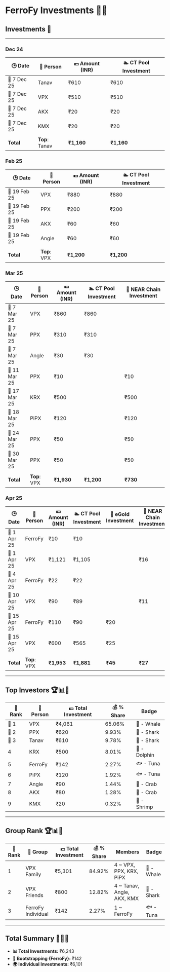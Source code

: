 # FerroFy Investments 💎✨

## Investments 📅

---

### Dec 24

| 🕒 Date      | 🤝 Person   | 💵 Amount (INR) | 🏊 CT Pool Investment
|--------------|-------------|-----------------|-----------------------|
| 📅 7 Dec 25  | Tanav       | ₹610            | ₹610                  |
| 📅 7 Dec 25  | VPX         | ₹510            | ₹510                  |  
| 📅 7 Dec 25  | AKX         | ₹20             | ₹20                   |
| 📅 7 Dec 25  | KMX         | ₹20             | ₹20                   |
|||||
| **Total**    | **Top**: Tanav |  **₹1,160**  | **₹1,160**            |

### Feb 25

| 🕒 Date      | 🤝 Person   | 💵 Amount (INR) | 🏊 CT Pool Investment | 
|--------------|-------------|-----------------|-----------------------|
| 📅 19 Feb 25 | VPX         | ₹880            | ₹880                  |
| 📅 19 Feb 25 | PPX         | ₹200            | ₹200                  |
| 📅 19 Feb 25 | AKX         | ₹60             | ₹60                   |
| 📅 19 Feb 25 | Angle       | ₹60             | ₹60                   |
|||||
| **Total**   | **Top**: VPX |    **₹1,200**   | **₹1,200**            |

### Mar 25

| 🕒 Date       | 🤝 Person  | 💵 Amount (INR) | 🏊 CT Pool Investment | 🔗 NEAR Chain Investment |
|---------------|------------|-----------------|-------------------------|------------------------|
| 📅 7 Mar 25  | VPX        | ₹860            | ₹860                  |                          |
| 📅 7 Mar 25  | PPX        | ₹310            | ₹310                  |                          |
| 📅 7 Mar 25  | Angle      | ₹30             | ₹30                   |                          |
| 📅 11 Mar 25 | PPX        | ₹10             |                       | ₹10                      |
| 📅 17 Mar 25 | KRX        | ₹500            |                       | ₹500                     |
| 📅 18 Mar 25 | PiPX       | ₹120            |                       | ₹120                     |
| 📅 24 Mar 25 | PPX        | ₹50             |                       | ₹50                      |
| 📅 30 Mar 25 | PPX        | ₹50             |                       | ₹50                      |
||||||
| **Total**    | **Top**: VPX | **₹1,930**     | **₹1,200**            | **₹730**                 |

### Apr 25

| 🕒 Date         | 🤝 Person   | 💵 Amount (INR) | 🏊 CT Pool Investment | 🌟 eGold Investment | 🔗 NEAR Chain Investment | 🧾 Fees |
|-----------------|-------------|-----------------|-----------------------|---------------------|--------------------------|--------|
| 📅 1 Apr 25   | FerroFy     | ₹10             | ₹10                   |                     |                          |        |
| 📅 1 Apr 25   | VPX         | ₹1,121          | ₹1,105                |                     | ₹16                      |        |
| 📅 4 Apr 25   | FerroFy     | ₹22             | ₹22                   |                     |                          |        |
| 📅 10 Apr 25  | VPX         | ₹90             | ₹89                   |                     | ₹11                      |        |
| 📅 15 Apr 25  | FerroFy     | ₹110            | ₹90                   | ₹20                 |                          |        |
| 📅 15 Apr 25  | VPX         | ₹600            | ₹565                  | ₹25                 |                          | ₹10    |
|||||||
| **Total**      | **Top**: VPX| **₹1,953**      | **₹1,881**            | **₹45**             | **₹27**                  | **₹10** |

---

## Top Investors 🏆📊💸

| 🧾 Rank | 🤝 Person | 💵 Total Investment | 💰 % Share  | Badge          |
|---------|-----------|---------------------|-------------|----------------|
| 🥇 1    | VPX       | ₹4,061              | 65.06%      | 🐋 - Whale     |
| 🥈 2    | PPX       | ₹620                | 9.93%       | 🦈 - Shark     |
| 🥉 3    | Tanav     | ₹610                | 9.78%       | 🦈 - Shark     |
| 4       | KRX       | ₹500                | 8.01%       | 🐬 - Dolphin   |
| 5       | FerroFy   | ₹142                | 2.27%       | 🐟 - Tuna      |
| 6       | PiPX      | ₹120                | 1.92%       | 🐟 - Tuna      |
| 7       | Angle     | ₹90                 | 1.44%       | 🦀 - Crab      |
| 8       | AKX       | ₹80                 | 1.28%       | 🦀 - Crab      |
| 9       | KMX       | ₹20                 | 0.32%       | 🦐 - Shrimp    |

---

## Group Rank 🏆📊💸

| 🧾 Rank | 🤝 Group             | 💵 Total Investment | 💰 % Share  | Members                          | Badge          |
|---------|----------------------|---------------------|-------------|----------------------------------|----------------|
| 1       | VPX Family           | ₹5,301              | 84.92%      | 4 ~ VPX, PPX, KRX, PiPX          | 🐋 - Whale     |
| 2       | VPX Friends          | ₹800                | 12.82%      | 4 ~ Tanav, Angle, AKX, KMX         | 🦈 - Shark     |
| 3       | FerroFy Individual   | ₹142                | 2.27%       | 1 ~ FerroFy                      | 🐟 - Tuna      |

---

## Total Summary 🌟✨💸

- **📊 Total Investments:** ₹6,243  
- **🏅 Bootstrapping {FerroFy}:** ₹142  
- **🌍 Individual Investments:** ₹6,101
